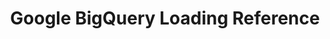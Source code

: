 ---
# -------------------------- #
#          PAGE INFO         #
# -------------------------- #

title: Google BigQuery Loading Reference
permalink: /replication/loading/reference/google-bigquery
redirect_to: /replication/loading/reference/google-bigquery/v2
redirect_from:
  - /replication/reference/google-bigquery
  - /data-structure/bigquery-data-loading-behavior

key: "bigquery-loading-reference"

layout: general
content-type: "loading-reference"

display_name: "Google BigQuery"
type: "bigquery"

has-versions: true
show-in-version-menu: false
---